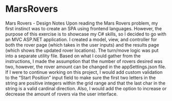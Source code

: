 # MarsRovers
Mars Rovers - Design Notes
Upon reading the Mars Rovers problem, my first instinct was to create an SPA using frontend languages. However, the purpose of this exercise is to showcase my C# skills, so I decided to go with an MVC ASP.NET application.  I created a model, view, and controller for both the rover page (which takes in the user inputs) and the results page (which shows the updated rover locations). The turn/move logic was put into a separate utility file. Based on what I could gather from the instructions, I made the assumption that the number of rovers desired was two, however, the rover amount can be changed in the appSettings.json file. If I were to continue working on this project, I would add custom validation to the “Start Position” input field to make sure the first two letters in the string are positive integers within the grid range and that the last char in the string is a valid cardinal direction. Also, I would add the option to increase or decrease the amount of rovers via the user interface.
